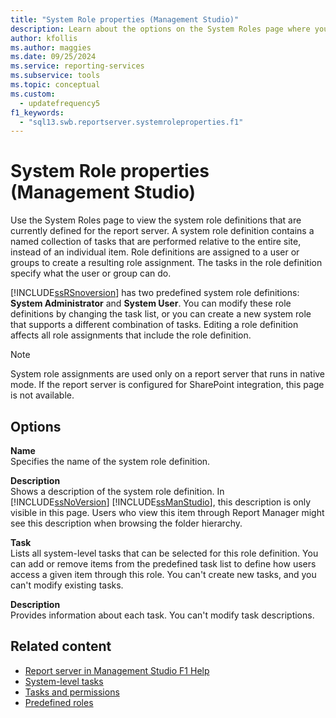 ```yaml
---
title: "System Role properties (Management Studio)"
description: Learn about the options on the System Roles page where you can view the system role definitions that are currently defined for the report server.
author: kfollis
ms.author: maggies
ms.date: 09/25/2024
ms.service: reporting-services
ms.subservice: tools
ms.topic: conceptual
ms.custom:
  - updatefrequency5
f1_keywords:
  - "sql13.swb.reportserver.systemroleproperties.f1"
---
```

# System Role properties (Management Studio)
  Use the System Roles page to view the system role definitions that are currently defined for the report server. A system role definition contains a named collection of tasks that are performed relative to the entire site, instead of an individual item. Role definitions are assigned to a user or groups to create a resulting role assignment. The tasks in the role definition specify what the user or group can do.  
  
 [!INCLUDE[ssRSnoversion](../../includes/ssrsnoversion-md.md)] has two predefined system role definitions: **System Administrator** and **System User**. You can modify these role definitions by changing the task list, or you can create a new system role that supports a different combination of tasks. Editing a role definition affects all role assignments that include the role definition.  
  
> [!NOTE]  
>  System role assignments are used only on a report server that runs in native mode. If the report server is configured for SharePoint integration, this page is not available.  
  
## Options  
 **Name**  
 Specifies the name of the system role definition.  
  
 **Description**  
 Shows a description of the system role definition. In [!INCLUDE[ssNoVersion](../../includes/ssnoversion-md.md)] [!INCLUDE[ssManStudio](../../includes/ssmanstudio-md.md)], this description is only visible in this page. Users who view this item through Report Manager might see this description when browsing the folder hierarchy.  
  
 **Task**  
 Lists all system-level tasks that can be selected for this role definition. You can add or remove items from the predefined task list to define how users access a given item through this role. You can't create new tasks, and you can't modify existing tasks.  
  
 **Description**  
 Provides information about each task. You can't modify task descriptions.  
  
## Related content

- [Report server in Management Studio F1 Help](../../reporting-services/tools/report-server-in-management-studio-f1-help.md)
- [System-level tasks](../../reporting-services/security/tasks-and-permissions-system-level-tasks.md)
- [Tasks and permissions](../../reporting-services/security/tasks-and-permissions.md)
- [Predefined roles](../../reporting-services/security/role-definitions-predefined-roles.md)
